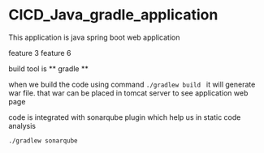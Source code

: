 # CICD_Java_gradle_application

This application is java spring boot web application  

feature 3
feature 6

build tool is ** gradle **

when we build the code using command ```./gradlew build ``` it will generate war file. that war can be placed in tomcat server to see application web page

code is integrated with sonarqube plugin which help us in static code analysis 

``` ./gradlew sonarqube ```
